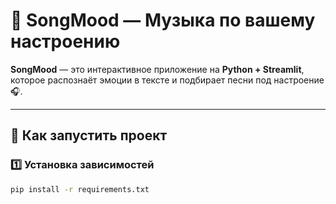# 🎵 SongMood — Музыка по вашему настроению

**SongMood** — это интерактивное приложение на **Python + Streamlit**, которое распознаёт эмоции в тексте и подбирает песни под настроение 🎧.

---

## 🚀 Как запустить проект

### 1️⃣ Установка зависимостей
```bash
pip install -r requirements.txt
